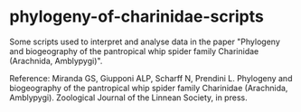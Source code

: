 # phylogeny-of-charinidae-scripts
Some scripts used to interpret and analyse data in the paper "Phylogeny and biogeography of the pantropical whip spider family Charinidae (Arachnida, Amblypygi)".

Reference:
Miranda GS, Giupponi ALP, Scharff N, Prendini L. Phylogeny and biogeography of the pantropical whip spider family Charinidae (Arachnida, Amblypygi). Zoological Journal of the Linnean Society, in press.
